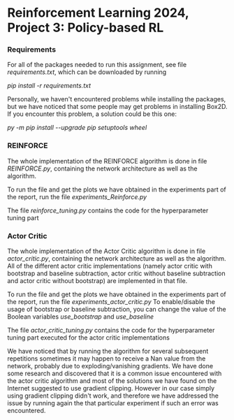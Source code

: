 
# Reinforcement Learning 2024, Project 3: Policy-based RL

### Requirements
For all of the packages needed to run this assignment, see file *requirements.txt*, which can be
downloaded by running 

*pip install -r requirements.txt*

Personally, we haven't encountered problems while installing the
packages, but we have noticed that some people may get
problems in installing Box2D. If you encounter this problem,
a solution could be this one:

*py -m pip install --upgrade pip setuptools wheel*

### REINFORCE

The whole implementation of the REINFORCE algorithm is 
done in file *REINFORCE.py*, containing the network architecture
as well as the algorithm. 

To run the file and get the plots we have obtained in the
experiments part of the report, run the file *experiments_Reinforce.py*

The file *reinforce_tuning.py* contains the code for the
hyperparameter tuning part

### Actor Critic

The whole implementation of the Actor Critic algorithm is 
done in file *actor_critic.py*, containing the network architecture
as well as the algorithm. All of the different actor critic
implementations (namely actor critic with bootstrap and baseline
subtraction, actor critic without baseline subtraction and actor 
critic without bootstrap) are implemented in that file.

To run the file and get the plots we have obtained in the
experiments part of the report, run the file *experiments_actor_critic.py*
To enable/disable the usage of bootstrap or baseline
subtraction, you can change the value of the Boolean 
variables *use_bootstrap* and *use_baseline*

The file *actor_critic_tuning.py* contains the code for the
hyperparameter tuning part executed for the actor critic implementations


We have noticed that by running the algorithm for several subsequent repetitions
sometimes it may happen to receive a Nan value from the network, 
probably due to exploding/vanishing gradients. We have done some research and
discovered that it is a common issue encountered with the actor critic
algorithm and most of the solutions we have found on the Internet suggested 
to use gradient clipping.
However in our case simply using gradient clipping didn't work, and therefore
we have addressed the issue by running again the 
that particular experiment if such an error was encountered. 




